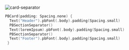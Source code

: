 ![card-separator](https://github.com/powerhome/playbook-swift/assets/54749071/127ab18d-8579-4a6f-8146-69a614a34c8c)

```swift
PBCard(padding: Spacing.none) {
  Text("Header").pbFont(.body).padding(Spacing.small)
  PBSectionSeparator()
  Text(loremIpsum).pbFont(.body).padding(Spacing.small)
  PBSectionSeparator()
  Text("Footer").pbFont(.body).padding(Spacing.small)
 }
```
